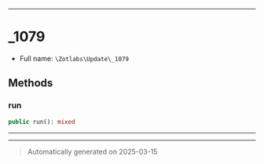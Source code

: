 ***

# _1079





* Full name: `\Zotlabs\Update\_1079`




## Methods


### run



```php
public run(): mixed
```












***


***
> Automatically generated on 2025-03-15
